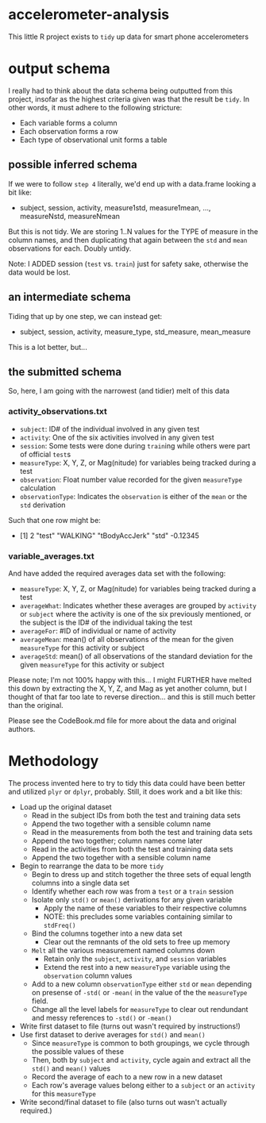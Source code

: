 # accelerometer-analysis
This little R project exists to `tidy` up data for smart phone accelerometers

# output schema

I really had to think about the data schema being outputted from this project, insofar as the highest criteria given was that the result be `tidy`.  In other words, it must adhere to the following stricture:

* Each variable forms a column
* Each observation forms a row
* Each type of observational unit forms a table

## possible inferred schema

If we were to follow `step 4` literally, we'd end up with a data.frame looking a bit like:

* subject, session, activity, measure1std, measure1mean, ..., measureNstd, measureNmean

But this is not tidy.  We are storing 1..N values for the TYPE of measure in the column names, and then duplicating that again between the `std` and `mean` observations for each.  Doubly untidy.

Note: I ADDED session (`test` vs. `train`) just for safety sake, otherwise the data would be lost.

## an intermediate schema

Tiding that up by one step, we can instead get:

* subject, session, activity, measure\_type, std\_measure, mean\_measure

This is a lot better, but...

## the submitted schema

So, here, I am going with the narrowest (and tidier) melt of this data

### activity_observations.txt

* `subject`: ID# of the individual involved in any given test
* `activity`: One of the six activities involved in any given test
* `session`: Some tests were done during `train`ing while others were part of official `test`s
* `measureType`: X, Y, Z, or Mag(nitude) for variables being tracked during a test
* `observation`: Float number value recorded for the given `measureType` calculation
* `observationType`: Indicates the `observation` is either of the `mean` or the `std` derivation

Such that one row might be:

* [1] 2 "test" "WALKING" "tBodyAccJerk" "std" -0.12345

### variable_averages.txt

And have added the required averages data set with the following:

* `measureType`: X, Y, Z, or Mag(nitude) for variables being tracked during a test
* `averageWhat`: Indicates whether these averages are grouped by `activity` or `subject` where the activity is one of the six previously mentioned, or the subject is the ID# of the individual taking the test
* `averageFor`: #ID of individual or name of activity
* `averageMean`: mean() of all observations of the mean for the given `measureType` for this activity or subject
* `averageStd`: mean() of all observations of the standard deviation for the given `measureType` for this activity or subject

Please note; I'm not 100% happy with this... I might FURTHER have melted this down by extracting the X, Y, Z, and Mag as yet another column, but I thought of that far too late to reverse direction... and this is still much better than the original.

Please see the CodeBook.md file for more about the data and original authors.

# Methodology

The process invented here to try to tidy this data could have been better and utilized `plyr` or `dplyr`, probably.  Still, it does work and a bit like this:

* Load up the original dataset
  * Read in the subject IDs from both the test and training data sets
  * Append the two together with a sensible column name
  * Read in the measurements from both the test and training data sets
  * Append the two together; column names come later
  * Read in the activities from both the test and training data sets
  * Append the two together with a sensible column name
* Begin to rearrange the data to be more `tidy`
  * Begin to dress up and stitch together the three sets of equal length columns into a single data set
  * Identify whether each row was from a `test` or a `train` session
  * Isolate only `std()` or `mean()` derivations for any given variable
    * Apply the name of these variables to their respective columns
    * NOTE: this precludes some variables containing similar to `stdFreq()`
  * Bind the columns together into a new data set
    * Clear out the remnants of the old sets to free up memory
  * `Melt` all the various measurement named columns down
    * Retain only the `subject`, `activity`, and `session` variables
    * Extend the rest into a new `measureType` variable using the `observation` column values
  * Add to a new column `observationType` either `std` or `mean` depending on presense of `-std(` or `-mean(` in the value of the the `measureType` field.
  * Change all the level labels for `measureType` to clear out rendundant and messy references to `-std()` or `-mean()`
* Write first dataset to file (turns out wasn't required by instructions!)
* Use first dataset to derive averages for `std()` and `mean()`
  * Since `measureType` is common to both groupings, we cycle through the possible values of these
  * Then, both by `subject` and `activity`, cycle again and extract all the `std()` and `mean()` values
  * Record the average of each to a new row in a new dataset
  * Each row's average values belong either to a `subject` or an `activity` for this `measureType`
* Write second/final dataset to file (also turns out wasn't actually required.)
